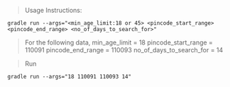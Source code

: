 > Usage Instructions:
```
gradle run --args="<min_age_limit:18 or 45> <pincode_start_range> <pincode_end_range> <no_of_days_to_search_for>"
```
> For the following data,
min_age_limit = 18
pincode_start_range = 110091
pincode_end_range = 110093
no_of_days_to_search_for = 14

> Run
```
gradle run --args="18 110091 110093 14"
```